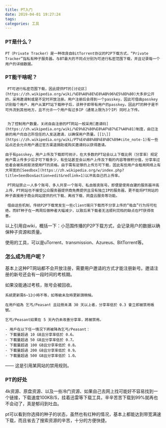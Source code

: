 ```yaml
---
title: PT入门
date: 2019-04-01 19:27:24
tags: 
categories: 工具
---
```


### PT是什么？
`
PT（Private Tracker）是一种改良自BitTorrent协议的P2P下载方式，“Private Tracker”指私有种子服务器。与BT最大的不同点分别为可进行私密范围下载，并且记录每一个用户的详细数据。
`



### PT能干啥呢？
```
 PT可进行私密范围下载，因此提供PT的[讨论区](https://zh.wikipedia.org/wiki/%E8%A8%8E%E8%AB%96%E5%8D%80)大多非公开的，采用邀请制或是不定时开放注册。用户注册后会得到一个passkey，因此可借由passkey识别每个用户，用户从某PT站下载种子后，该种子即带有用户的passkey。因此PT的种子是不可外流到其他地方，且不允许一个用户有过多IP（通常上限为3个IP）同时上下传。


 为了控制用户数量，关闭自由注册的PT网站一般采用[邀请码](https://zh.wikipedia.org/wiki/%E9%82%80%E8%AF%B7%E7%A0%81)制度，由已注册的用户向自己所信任的人发送邀请，以确保用户质量。[[1\]](https://zh.wikipedia.org/wiki/PT%E4%B8%8B%E8%BC%89#cite_note-1)有一些站点还会允许用户通过官方渠道捐助或购买邀请码以获得邀请。

由于有passkey，用户上传及下载即可统计，在大多数的PT站会以上下载比例（分享率）规定用户需上传多少后才可下载多少，有些站甚至会以用户上传及下载的内容等做积分值，分享率过低者会被系统取消使用PT的资格。由于需有足够的上传方可下载，因此有些用户会租用网络上有大带宽的[Seedbox](https://zh.wikipedia.org/w/index.php?title=Seedbox&action=edit&redlink=1)以冲高自己的上传率。

 PT网站禁止一人多个账号、多人共享一个账号、私自贩卖账号。即便是使用自建的服务器冲高上传，PT网站也不接受公众服务器提供商免费提供且没有独立IP的服务器，更不能将PT网站的种子直接用于商业网站提供的代下载、离线下载、网盘云服务等功能。

 借由这些机制，传统P2P下载常发生一些client端只下载而不分享上传的“吸血”行为将可杜绝。而BT种子在一两周后做种者大幅减少，以致后来下载者无法顺利完档的缺点在PT获得改善。
```


以上引用自wiki，概括一下：小范围传播的P2P下载方式，会记录用户的数据以确保种子资源和质量。

使用的工具，可以是uTorrent、transmission、Azureus、BitTorrent等。

### 怎么成为用户呢？

基本上这种PT网站都不会开放注册，需要用户邀请的方式才能注册新号。邀请注册的新号还会有一段时间的考核期。

如果没能通过考核，账号会被回收。

```
系統更新需6~12小時不等，如等級未及時更新請稍候。

在用戶組為 乞丐/Peasant 且註冊未滿 30 天以上者，分享率低於 0.3 會立即被禁用帳號。

乞丐/Peasant如果在 5 天內仍未改善分享率，將被禁用。

- 用戶在以下任一情況下將被降為乞丐/Peasant：
- 下載量超過 10 GB且分享率低於 0.6。
- 下載量超過 50 GB且分享率低於 0.7。
- 下載量超過 100 GB且分享率低於 0.8。
- 下載量超過 200 GB且分享率低於 0.9。
- 下載量超過 500 GB且分享率低於 1.0。
```

——  这是引用某网站的禁用规则。

### PT的好处

4k资源、原盘资源、以及一些冷门资源、如果自己去网上找可能好不容易找到一个链接，下载速度100KB/S，挂着迅雷等下载工具，辛辛苦苦下载到99%就再也不会动了，真是郁闷到吐血。

pt可以看到你选择的种子的状态，虽然也有红种的情况，基本上都能达到带宽满速下载，而且省去了搜索资源的辛苦，十分的方便快捷。


```